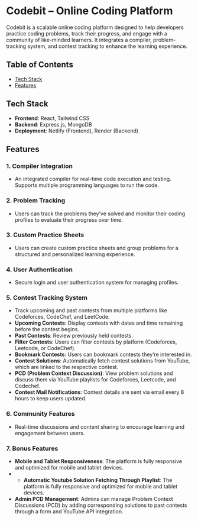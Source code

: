 # Codebit – Online Coding Platform

Codebit is a scalable online coding platform designed to help developers practice coding problems, track their progress, and engage with a community of like-minded learners. It integrates a compiler, problem-tracking system, and contest tracking to enhance the learning experience.

## Table of Contents

- [Tech Stack](#tech-stack)
- [Features](#features)
## Tech Stack

- **Frontend**: React, Tailwind CSS
- **Backend**: Express.js, MongoDB
- **Deployment**: Netlify (Frontend), Render (Backend)

## Features

### 1. Compiler Integration
- An integrated compiler for real-time code execution and testing. Supports multiple programming languages to run the code.

### 2. Problem Tracking
- Users can track the problems they’ve solved and monitor their coding profiles to evaluate their progress over time.

### 3. Custom Practice Sheets
- Users can create custom practice sheets and group problems for a structured and personalized learning experience.

### 4. User Authentication
- Secure login and user authentication system for managing profiles. 

### 5. Contest Tracking System
- Track upcoming and past contests from multiple platforms like Codeforces, CodeChef, and LeetCode.
- **Upcoming Contests**: Display contests with dates and time remaining before the contest begins.
- **Past Contests**: Review previously held contests.
- **Filter Contests**: Users can filter contests by platform (Codeforces, Leetcode, or CodeChef).
- **Bookmark Contests**: Users can bookmark contests they’re interested in.
- **Contest Solutions**: Automatically fetch contest solutions from YouTube, which are linked to the respective contest.
- **PCD (Problem Context Discussion)**: View problem solutions and discuss them via YouTube playlists for Codeforces, Leetcode, and Codechef.
- **Contest Mail Notifications**: Contest details are sent via email every 8 hours to keep users updated.

### 6. Community Features
- Real-time discussions and content sharing to encourage learning and engagement between users.

### 7. Bonus Features
- **Mobile and Tablet Responsiveness**: The platform is fully responsive and optimized for mobile and tablet devices.
- - **Automatic Youtube Solution Fetching Through Playlist**: The platform is fully responsive and optimized for mobile and tablet devices.
- **Admin PCD Management**: Admins can manage Problem Context Discussions (PCD) by adding corresponding solutions to past contests through a form and YouTube API integration.

